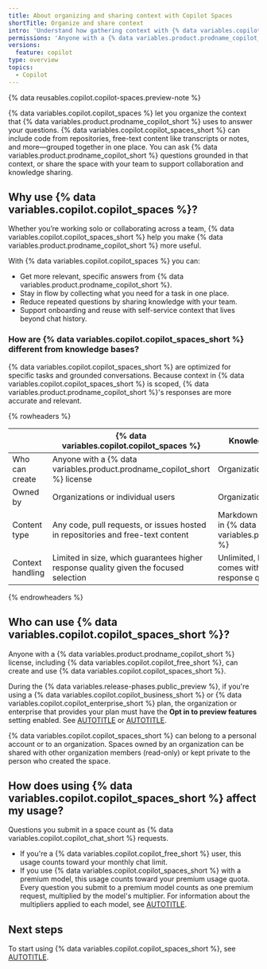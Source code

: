 ```yaml
---
title: About organizing and sharing context with Copilot Spaces
shortTitle: Organize and share context
intro: 'Understand how gathering context with {% data variables.copilot.copilot_spaces %} can improve your results and help your teammates.'
permissions: 'Anyone with a {% data variables.product.prodname_copilot_short %} license can use {% data variables.copilot.copilot_spaces_short %}.'
versions:
  feature: copilot
type: overview
topics:
  - Copilot
---
```


{% data reusables.copilot.copilot-spaces.preview-note %}

{% data variables.copilot.copilot_spaces %} let you organize the context that {% data variables.product.prodname_copilot_short %} uses to answer your questions. {% data variables.copilot.copilot_spaces_short %} can include code from repositories, free-text content like transcripts or notes, and more—grouped together in one place. You can ask {% data variables.product.prodname_copilot_short %} questions grounded in that context, or share the space with your team to support collaboration and knowledge sharing.

## Why use {% data variables.copilot.copilot_spaces %}?

Whether you’re working solo or collaborating across a team, {% data variables.copilot.copilot_spaces_short %} help you make {% data variables.product.prodname_copilot_short %} more useful.

With {% data variables.copilot.copilot_spaces %} you can:

* Get more relevant, specific answers from {% data variables.product.prodname_copilot_short %}.
* Stay in flow by collecting what you need for a task in one place.
* Reduce repeated questions by sharing knowledge with your team.
* Support onboarding and reuse with self-service context that lives beyond chat history.

### How are {% data variables.copilot.copilot_spaces_short %} different from knowledge bases?

{% data variables.copilot.copilot_spaces_short %} are optimized for specific tasks and grounded conversations. Because context in {% data variables.copilot.copilot_spaces_short %} is scoped, {% data variables.product.prodname_copilot_short %}'s responses are more accurate and relevant.

{% rowheaders %}

|                      | {% data variables.copilot.copilot_spaces %}         | Knowledge bases                                             |
| -------------------- | --------------------------- | -------------------------------------------------------------- |
| Who can create   | Anyone with a {% data variables.product.prodname_copilot_short %} license             | Organization owners                                              |
| Owned by   | Organizations or individual users              | Organizations                             |
| Content type     | Any code, pull requests, or issues hosted in repositories and free-text content                  | Markdown files hosted in {% data variables.product.github %}
| Context handling | Limited in size, which guarantees higher response quality given the focused selection | Unlimited, but that comes with reduced response quality |

{% endrowheaders %}

## Who can use {% data variables.copilot.copilot_spaces_short %}?

Anyone with a {% data variables.product.prodname_copilot_short %} license, including {% data variables.copilot.copilot_free_short %}, can create and use {% data variables.copilot.copilot_spaces_short %}.

During the {% data variables.release-phases.public_preview %}, if you're using a {% data variables.copilot.copilot_business_short %} or {% data variables.copilot.copilot_enterprise_short %} plan, the organization or enterprise that provides your plan must have the **Opt in to preview features** setting enabled. See [AUTOTITLE](/enterprise-cloud@latest/copilot/managing-copilot/managing-github-copilot-in-your-organization/managing-policies-for-copilot-in-your-organization#enabling-copilot-features-in-your-organization) or [AUTOTITLE](/enterprise-cloud@latest/copilot/managing-copilot/managing-copilot-for-your-enterprise/managing-policies-and-features-for-copilot-in-your-enterprise#copilot-in-githubcom).

{% data variables.copilot.copilot_spaces_short %} can belong to a personal account or to an organization. Spaces owned by an organization can be shared with other organization members (read-only) or kept private to the person who created the space.

## How does using {% data variables.copilot.copilot_spaces_short %} affect my usage?

Questions you submit in a space count as {% data variables.copilot.copilot_chat_short %} requests.

* If you're a {% data variables.copilot.copilot_free_short %} user, this usage counts toward your monthly chat limit.
* If you use {% data variables.copilot.copilot_spaces_short %} with a premium model, this usage counts toward your premium usage quota. Every question you submit to a premium model counts as one premium request, multiplied by the model's multiplier. For information about the multipliers applied to each model, see [AUTOTITLE](/copilot/managing-copilot/understanding-and-managing-copilot-usage/understanding-and-managing-requests-in-copilot#model-multipliers).

## Next steps

To start using {% data variables.copilot.copilot_spaces_short %}, see [AUTOTITLE](/copilot/using-github-copilot/copilot-spaces/creating-and-using-copilot-spaces).
